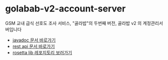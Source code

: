 # golabab-v2-account-server
GSM 교내 급식 선호도 조사 서비스, "골라밥"의 두번째 버전, 골라밥 v2 의 계정관리서버입니다

- [javadoc 문서 바로가기](https://key-del-jeeinho.github.io/golabab-v2-account-server/javadoc)
- [rest api 문서 바로가기](https://key-del-jeeinho.github.io/golabab-v2-account-server/api.html)
- [rosetta lib 레포지토리 보러가기](https://github.com/key-del-jeeinho/golabab-v2-rosetta)

